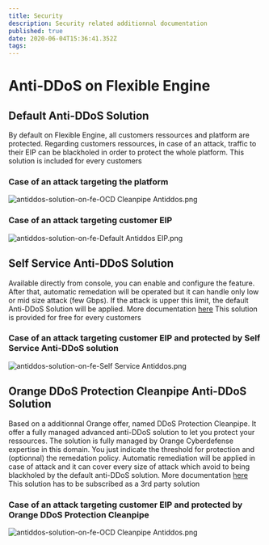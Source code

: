 ```yaml
---
title: Security
description: Security related additionnal documentation
published: true
date: 2020-06-04T15:36:41.352Z
tags: 
---
```


# Anti-DDoS on Flexible Engine
## Default Anti-DDoS Solution
By default on Flexible Engine, all customers ressources and platform are protected. 
Regarding customers ressources, in case of an attack, traffic to their EIP can be blackholed in order to protect the whole platform.
This solution is included for every customers

### Case of an attack targeting the platform

![antiddos-solution-on-fe-OCD Cleanpipe Antiddos.png](https://raw.githubusercontent.com/FlexibleEngineCloud/wiki-doc/master/uploads/antiddos-solution-on-fe-Default%20Antiddos%20EIP.png)

### Case of an attack targeting customer EIP
![antiddos-solution-on-fe-Default Antiddos EIP.png](https://github.com/FlexibleEngineCloud/wiki-doc/blob/master/uploads/antiddos-solution-on-fe-Default%20Antiddos%20EIP.png?raw=true)

## Self Service Anti-DDoS Solution 
Available directly from console, you can enable and configure the feature. After that, automatic remedation will be operated but it can handle only low or mid size attack (few Gbps). If the attack is upper this limit, the default Anti-DDoS Solution will be applied.
More documentation [here](https://docs.prod-cloud-ocb.orange-business.com/en-us/antiddos/index.html)
This solution is provided for free for every customers

### Case of an attack targeting customer EIP and protected by Self Service Anti-DDoS solution

![antiddos-solution-on-fe-Self Service Antiddos.png](https://github.com/FlexibleEngineCloud/wiki-doc/blob/master/uploads/antiddos-solution-on-fe-Self%20Service%20Antiddos.png?raw=true)

## Orange DDoS Protection Cleanpipe Anti-DDoS Solution 
Based on a additionnal Orange offer, named DDoS Protection Cleanpipe. It offer a fully managed advanced anti-DDoS solution to let you protect your ressources. 
The solution is fully managed by Orange Cyberdefense expertise in this domain. You just indicate the threshold for protection and (optionnal) the remedation policy.
Automatic remediation will be applied in case of attack and it can cover every size of attack which avoid to being blackholed by the default anti-DDoS solution.
More documentation [here](https://www.orange-business.com/en/products/ddos-protection)
This solution has to be subscribed as a 3rd party solution

### Case of an attack targeting customer EIP and protected by Orange DDoS Protection Cleanpipe
![antiddos-solution-on-fe-OCD Cleanpipe Antiddos.png](https://github.com/FlexibleEngineCloud/wiki-doc/blob/master/uploads/antiddos-solution-on-fe-OCD%20Cleanpipe%20Antiddos.png?raw=true)